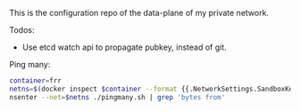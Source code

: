 

This is the configuration repo of the data-plane of my private network.

Todos:

- Use etcd watch api to propagate pubkey, instead of git.

Ping many:

```sh
container=frr
netns=$(docker inspect $container --format {{.NetworkSettings.SandboxKey}})
nsenter --net=$netns ./pingmany.sh | grep 'bytes from'
```
